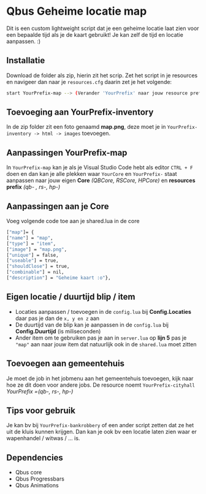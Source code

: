 # Qbus Geheime locatie map

Dit is een custom lightweight script dat je een geheime locatie laat zien voor een bepaalde tijd als je de kaart gebruikt! Je kan zelf de tijd en locatie aanpassen. :)

## Installatie
Download de folder als zip, hierin zit het scrip. Zet het script in je resources en navigeer dan naar je `resources.cfg` daarin zet je het volgende:

```bash
start YourPrefix-map --> (Verander 'YourPrefix' naar jouw resource prefix (qb- of rs- of hp-,...)
```

## Toevoeging aan YourPrefix-inventory
In de zip folder zit een foto genaamd **map.png**, deze moet je in `YourPrefix-inventory -> html -> images` toevoegen.


## Aanpassingen YourPrefix-map
In `YourPrefix-map` kan je als je Visual Studio Code hebt als editor `CTRL + F` doen en dan kan je 
alle plekken waar `YourCore` en `YourPrefix-` staat aanpassen naar jouw eigen **Core** *(QBCore, RSCore, HPCore)* en **resources prefix** *(qb- , rs-, hp-)*

## Aanpassingen aan je Core
Voeg volgende code toe aan je shared.lua in de core
```bash
["map"]= {
["name"] = "map", 
["type"] = "item", 
["image"] = "map.png", 
["unique"] = false, 
["useable"] = true, 
["shouldClose"] = true, 
["combinable"] = nil, 
["description"] = "Geheime kaart :o"},

```

## Eigen locatie / duurtijd blip / item
- Locaties aanpassen / toevoegen in de `config.lua` bij **Config.Locaties** daar pas je dan de `x, y en z` aan
- De duurtijd van de blip kan je aanpassen in de `config.lua` bij **Config.Duurtijd** (is miliseconden)
- Ander item om te gebruiken pas je aan in `server.lua` op **lijn 5** pas je `"map"` aan naar jouw item dat natuurlijk ook in de `shared.lua` moet zitten

## Toevoegen aan gemeentehuis
Je moet de job in het jobmenu aan het gemeentehuis toevoegen, kijk naar hoe ze dit doen voor andere jobs. De resource noemt `YourPrefix-cityhall` *YourPrefix =(qb-, rs-, hp-)*

## Tips voor gebruik
Je kan bv bij `YourPrefix-bankrobbery` of  een ander script zetten dat ze het uit de kluis kunnen krijgen. Dan kan je ook bv een locatie laten zien waar er wapenhandel / witwas / ... is.

## Dependencies
- Qbus core
- Qbus Progressbars
- Qbus Animations
